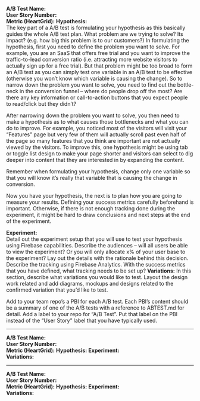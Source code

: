 **A/B Test Name:**  
**User Story Number:**  
**Metric (HeartGrid):**
**Hypothesis:**  
The key part of a A/B test is formulating your hypothesis as this basically guides the whole A/B test plan. What problem are we trying to solve? Its impact? (e.g. how big this problem is to our customers?) In formulating the hypothesis, first you need to define the problem you want to solve. For example, you are an SaaS that offers free trial and you want to improve the traffic-to-lead conversion ratio (i.e. attracting more website visitors to actually sign up for a free trial). But that problem might be too broad to form an A/B test as you can simply test one variable in an A/B test to be effective (otherwise you won’t know which variable is causing the change). So to narrow down the problem you want to solve, you need to find out the bottle-neck in the conversion funnel – where do people drop off the most? Are there any key information or call-to-action buttons that you expect people to read/click but they didn’t? 

After narrowing down the problem you want to solve, you then need to make a hypothesis as to what causes those bottlenecks and what you can do to improve. For example, you noticed most of the visitors will visit your “Features” page but very few of them will actually scroll past even half of the page so many features that you think are important are not actually viewed by the visitors. To improve this, one hypothesis might be using tab or toggle list design to make your page shorter and visitors can select to dig deeper into content that they are interested in by expanding the content.

Remember when formulating your hypothesis, change only one variable so that you will know it’s really that variable that is causing the change in conversion.

Now you have your hypothesis, the next is to plan how you are going to measure your results. Defining your success metrics carefully beforehand is important. Otherwise, if there is not enough tracking done during the experiment, it might be hard to draw conclusions and next steps at the end of the experiment.

**Experiment:**    
Detail out the experiment setup that you will use to test your hypothesis using Firebase capabilities. Describe the audiences – will all users be able to view the experiment? Or you will only allocate x% of your user base to the experiment? Lay out the details with the rationale behind this decision. Describe the tracking using Firebase Analytics. With the success metrics that you have defined, what tracking needs to be set up? 
**Variations:**
In this section, describe what variations you would like to test. Layout the design work related and add diagrams, mockups and designs related to the confirmed variation that you’d like to test.

Add to your team repo’s a PBI for each A/B test. Each PBI’s content should be a summary of one of the A/B tests with a reference to ABTEST.md for detail.   Add a label to your repo for “A/B Test”. Put that label on the PBI instead of the “User Story” label that you have typically used.  

-------------------------------------------------  

**A/B Test Name:**  
**User Story Number:**  
**Metric (HeartGrid):**
**Hypothesis:**
**Experiment:**  
**Variations:**
  
--------------------------------------------------  

**A/B Test Name:**  
**User Story Number:**  
**Metric (HeartGrid):**
**Hypothesis:**
**Experiment:**  
**Variations:**
